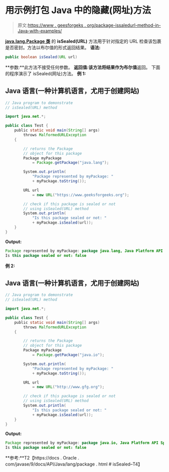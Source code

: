 # 用示例打包 Java 中的隐藏(网址)方法

> 原文:[https://www . geesforgeks . org/package-issaledurl-method-in-Java-with-examples/](https://www.geeksforgeeks.org/package-issealedurl-method-in-java-with-examples/)

[**java.lang.Package 类**](https://www.geeksforgeeks.org/java-lang-package-java/) 的 **isSealed(URL)** 方法用于针对指定的 URL 检查该包裹是否密封。方法以布尔值的形式返回结果。
**语法:**

```java
public boolean isSealed(URL url)
```

**参数:**此方法不接受任何参数。
**返回值:**该方法将结果作为**布尔值**返回。
下面的程序演示了 isSealed(网址)方法。
**例 1:**

## Java 语言(一种计算机语言，尤用于创建网站)

```java
// Java program to demonstrate
// isSealed(URL) method

import java.net.*;

public class Test {
    public static void main(String[] args)
        throws MalformedURLException
    {

        // returns the Package
        // object for this package
        Package myPackage
            = Package.getPackage("java.lang");

        System.out.println(
            "Package represented by myPackage: "
            + myPackage.toString());

        URL url
            = new URL("https://www.geeksforgeeks.org");

        // check if this package is sealed or not
        // using isSealed(URL) method
        System.out.println(
            "Is this package sealed or not: "
            + myPackage.isSealed(url));
    }
}
```

**Output:** 

```java
Package represented by myPackage: package java.lang, Java Platform API Specification, version 1.8
Is this package sealed or not: false
```

**例 2:**

## Java 语言(一种计算机语言，尤用于创建网站)

```java
// Java program to demonstrate
// isSealed(URL) method

import java.net.*;

public class Test {
    public static void main(String[] args)
        throws MalformedURLException
    {

        // returns the Package
        // object for this package
        Package myPackage
            = Package.getPackage("java.io");

        System.out.println(
            "Package represented by myPackage: "
            + myPackage.toString());

        URL url
            = new URL("http://www.gfg.org");

        // check if this package is sealed or not
        // using isSealed(URL) method
        System.out.println(
            "Is this package sealed or not: "
            + myPackage.isSealed(url));
    }
}
```

**Output:** 

```java
Package represented by myPackage: package java.io, Java Platform API Specification, version 1.8
Is this package sealed or not: false
```

**参考:**T2【https://docs . Oracle . com/javase/9/docs/API/Java/lang/package . html # isSealed–T4】